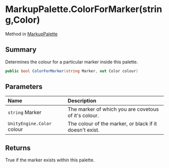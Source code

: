 # MarkupPalette.ColorForMarker(string,Color)

Method in [MarkupPalette](/docs/api/csharp/yarn.unity.markuppalette.md)

## Summary


Determines the colour for a particular marker inside this palette.


```csharp
public bool ColorForMarker(string Marker, out Color colour)
```

## Parameters

|Name|Description|
|:---|:---|
|`string` Marker|The marker of which you are covetous of it's colour.|
|`UnityEngine.Color` colour|The colour of the marker, or black if it doesn't exist.|

## Returns

True if the marker exists within this palette.

